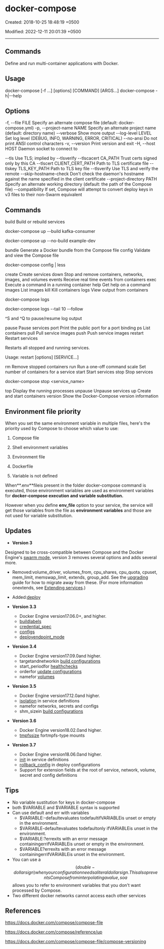 # docker-compose

Created: 2018-10-25 18:48:19 +0500

Modified: 2022-12-11 20:01:39 +0500

---

## Commands

Define and run multi-container applications with Docker.

## Usage

docker-compose [-f <arg>...] [options] [COMMAND] [ARGS...]
docker-compose -h|--help

## Options

-f, --file FILE Specify an alternate compose file
(default: docker-compose.yml)
-p, --project-name NAME Specify an alternate project name
(default: directory name)
--verbose Show more output
--log-level LEVEL Set log level (DEBUG, INFO, WARNING, ERROR, CRITICAL)
--no-ansi Do not print ANSI control characters
-v, --version Print version and exit
-H, --host HOST Daemon socket to connect to

--tls Use TLS; implied by --tlsverify
--tlscacert CA_PATH Trust certs signed only by this CA
--tlscert CLIENT_CERT_PATH Path to TLS certificate file
--tlskey TLS_KEY_PATH Path to TLS key file
--tlsverify Use TLS and verify the remote
--skip-hostname-check Don't check the daemon's hostname against the
name specified in the client certificate
--project-directory PATH Specify an alternate working directory
(default: the path of the Compose file)
--compatibility If set, Compose will attempt to convert deploy
keys in v3 files to their non-Swarm equivalent

## Commands

build Build or rebuild services

docker-compose up --build kafka-consumer

docker-compose up --no-build example-dev

bundle Generate a Docker bundle from the Compose file
config Validate and view the Compose file

docker-compose config | less

create Create services
down Stop and remove containers, networks, images, and volumes
events Receive real time events from containers
exec Execute a command in a running container
help Get help on a command
images List images
kill Kill containers
logs View output from containers

docker-compose logs

docker-compose logs --tail 10 --follow

^S and ^Q to pause/resume log output

pause Pause services
port Print the public port for a port binding
ps List containers
pull Pull service images
push Push service images
restart Restart services

Restarts all stopped and running services.

Usage: restart [options] [SERVICE...]

rm Remove stopped containers
run Run a one-off command
scale Set number of containers for a service
start Start services
stop Stop services

docker-compose stop <service_name>

top Display the running processes
unpause Unpause services
up Create and start containers
version Show the Docker-Compose version information

## Environment file priority

When you set the same environment variable in multiple files, here's the priority used by Compose to choose which value to use:

1. Compose file

2. Shell environment variables

3. Environment file

4. Dockerfile

5. Variable is not defined

When**.env**fileis present in the folder docker-compose command is executed, those environment variables are used as environment variables for **docker-compose execution and variable substitution.**

However when you define **env_file** option to your service, the service will get those variables from the file as **environment variables** and those are not used for variable substitution.

## Updates

- **Version 3**

Designed to be cross-compatible between Compose and the Docker Engine's [swarm mode](https://docs.docker.com/engine/swarm/), version 3 removes several options and adds several more.

- Removed:volume_driver, volumes_from, cpu_shares, cpu_quota, cpuset, mem_limit, memswap_limit, extends, group_add. See the [upgrading](https://docs.docker.com/compose/compose-file/compose-versioning/#upgrading) guide for how to migrate away from these. (For more information onextends, see [Extending services](https://docs.docker.com/compose/extends/#extending-services).)
- Added:[deploy](https://docs.docker.com/compose/compose-file/#deploy)

- **Version 3.3**
  - Docker Engine version17.06.0+, and higher.
  - [buildlabels](https://docs.docker.com/compose/compose-file/#build)
  - [credential_spec](https://docs.docker.com/compose/compose-file/#credentialspec)
  - [configs](https://docs.docker.com/compose/compose-file/#configs)
  - [deployendpoint_mode](https://docs.docker.com/compose/compose-file/#endpointmode)

- **Version 3.4**
  - Docker Engine version17.09.0and higher.
  - targetandnetworkin [build configurations](https://docs.docker.com/compose/compose-file/#build)
  - start_periodfor [healthchecks](https://docs.docker.com/compose/compose-file/#healthcheck)
  - orderfor [update configurations](https://docs.docker.com/compose/compose-file/#update_config)
  - namefor [volumes](https://docs.docker.com/compose/compose-file/#volume-configuration-reference)

- **Version 3.5**
  - Docker Engine version17.12.0and higher.
  - [isolation](https://docs.docker.com/compose/compose-file/compose-versioning/#isolation) in service definitions
  - namefor networks, secrets and configs
  - shm_sizein [build configurations](https://docs.docker.com/compose/compose-file/compose-versioning/#build)

- **Version 3.6**
  - Docker Engine version18.02.0and higher.
  - [tmpfssize](https://docs.docker.com/compose/compose-file/compose-versioning/#long-syntax-3) fortmpfs-type mounts

- **Version 3.7**
  - Docker Engine version18.06.0and higher.
  - [init](https://docs.docker.com/compose/compose-file/compose-versioning/#init) in service definitions
  - [rollback_config](https://docs.docker.com/compose/compose-file/compose-versioning/#rollback_config) in deploy configurations
  - Support for extension fields at the root of service, network, volume, secret and config definitions

## Tips

- No variable sustitution for keys in docker-compose
- both $VARIABLE and $VARIABLE syntax is supported
- Can use default and err with variables
  - $VARIABLE:-defaultevaluates todefaultifVARIABLEis unset or empty in the environment.
  - $VARIABLE-defaultevaluates todefaultonly ifVARIABLEis unset in the environment.
  - $VARIABLE:?errexits with an error message containingerrifVARIABLEis unset or empty in the environment.
  - $VARIABLE?errexits with an error message containingerrifVARIABLEis unset in the environment.
- You can use a$$(double-dollar sign) when your configuration needs a literal dollar sign. This also prevents Compose from interpolating a value, so a$$allows you to refer to environment variables that you don't want processed by Compose.
- Two different docker networks cannot access each other services

## References

<https://docs.docker.com/compose/compose-file>

<https://docs.docker.com/compose/reference/up>

<https://docs.docker.com/compose/compose-file/compose-versioning>
